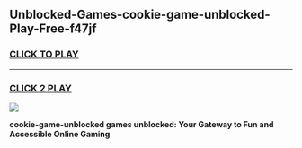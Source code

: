 
## Unblocked-Games-cookie-game-unblocked-Play-Free-f47jf
<h3>
<a href="https://premium76.site?title=cookie-game-unblocked&ref=10A">CLICK TO PLAY</a></h3>
<hr>

<h3>
<a href="https://premium76.site?title=cookie-game-unblocked&ref=10A">CLICK 2 PLAY</a>
  
</h3>

<a href="https://premium76.site?title=cookie-game-unblocked&ref=10A"><img src="https://clearcache.store/games.png"></a>


**cookie-game-unblocked games unblocked: Your Gateway to Fun and Accessible Online Gaming**
